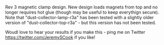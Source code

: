 Rev 3 magnetic clamp design. New design loads magnets from top and no longer requires hot glue
(though may be useful to keep everythign secure). Note that "dust-collector-lamp-r3a" has been tested
with a slightly older version of "dust-collector-top-r3a" - but this version has not been tested.

Woudl love to hear your results if you make this - ping me on Twitter https://twitter.com/JeremySCook
if you like!
